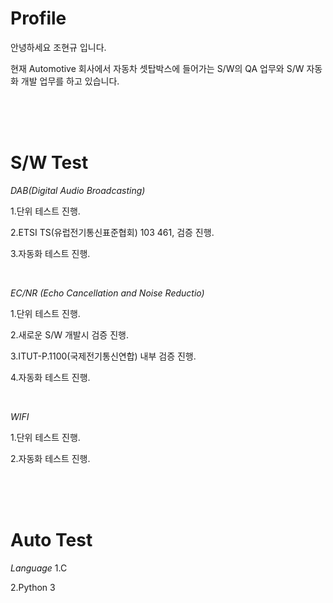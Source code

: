 # Profile
안녕하세요 조현규 입니다.

현재 Automotive 회사에서 자동차 셋탑박스에 들어가는 S/W의 QA 업무와 S/W 자동화 개발 업무를 하고 있습니다.

<br/>
<br/>
<br/>

# S/W Test
*DAB(Digital Audio Broadcasting)*

 1.단위 테스트 진행. 
 
 2.ETSI TS(유럽전기통신표준협회) 103 461, 검증 진행.
 
 3.자동화 테스트 진행.

<br/> 
 
*EC/NR (Echo Cancellation and Noise Reductio)*

 1.단위 테스트 진행.
 
 2.새로운 S/W 개발시 검증 진행.
 
 3.ITUT-P.1100(국제전기통신연합) 내부 검증 진행.
 
 4.자동화 테스트 진행.

<br/>

*WIFI*
 
 1.단위 테스트 진행.
 
 2.자동화 테스트 진행.

<br/>
<br/>
<br/>

# Auto Test
*Language*
 1.C 
 
 2.Python 3
